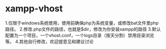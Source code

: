 # xampp-vhost

  1.仅限于windows系统使用，使用前确保php为系统变量，或修改bat文件里php路径。
  2.修改.php文件的路径，也就是$dir，修改为你安装xampp的路径
  3.默认配置为一个项目，一个vhost.conf，一个logs目录（按天分割）禁用目录浏览等。
  4.其他自行修改，欢迎提意见和建议讨论
